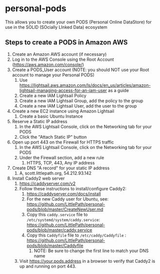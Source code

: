 # personal-pods
This allows you to create your own PODS (Personal Online DataStore) for use in the SOLID (SOcially LInked Data) ecosystem

## Steps to create a PODS in Amazon AWS

1. Create an Amazon AWS account (if necessary)
1. Log in to the AWS Console using the Root Account (https://aws.amazon.com/console/)
1. Create a PODS_User account (NOTE: you should NOT use your Root account to manage your Personal PODS)
    1. Use https://lightsail.aws.amazon.com/ls/docs/en_us/articles/amazon-lightsail-managing-access-for-an-iam-user as a guide
    1. Create a new IAM Lightsail Policy
    1. Create a new IAM Lightsail Group, add the policy to the group
    1. Create a new IAM Lightsail User, add the user to the group
1. Create a new EC2 instance using Amazon Lightsail
    1. Create a basic Ubuntu Instance
1. Reserve a Static IP address
    1. In the AWS Lightsail Console, click on the Networking tab for your PODS
    1. Click the "Attach Static IP" button
1. Open up port 443 on the Firewall for HTTPS traffic
    1. In the AWS Lightsail Console, click on the Networking tab for your PODS
    1. Under the Firewall section, add a new rule
        1. HTTPS, TCP, 443, Any IP address
1. Create DNS "A record" for your static IP address
    1. A, scott.littlepath.org, 54.212.93.142
1. Install Caddy2 web server
    1. https://caddyserver.com/v2
    1. Follow these instructions to install/configure Caddy2: 
        1. https://caddyserver.com/docs/install
        1. For the new Caddy user for Ubuntu, see: https://github.com/LittlePath/personal-pods/blob/master/CreateNewUser.md
        1. Copy this `caddy.service` file to `/etc/systemd/system/caddy.service`: https://github.com/LittlePath/personal-pods/blob/master/caddy.service
        1. Copy this `Caddyfile` file to `/etc/caddy/Caddyfile` : https://github.com/LittlePath/personal-pods/blob/master/Caddyfile
            1. NOTE: Be sure to change the first line to match your DNS name
    1. Visit https://your.pods.address in a browser to verify that Caddy2 is up and running on port 443. 
